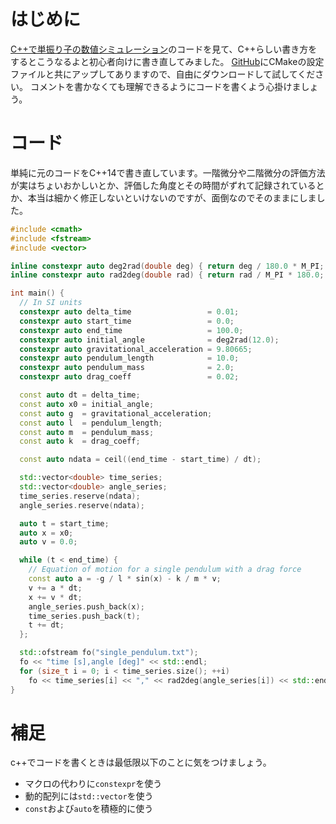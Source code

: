 <!--
title:   C++らしく単振り子の運動を計算する
tags:    C++,C++14,初心者向け,数値計算
id:      3764d2bf91656b2e7aaa
private: false
-->
# はじめに

[C++で単振り子の数値シミュレーション](https://qiita.com/ysuzuki19/items/c1be78d9e9e90dd4aa1e)のコードを見て、C++らしい書き方をするとこうなるよと初心者向けに書き直してみました。
[GitHub](https://github.com/shohirose/qiita/tree/master/ysuzuki19)にCMakeの設定ファイルと共にアップしてありますので、自由にダウンロードして試してください。
コメントを書かなくても理解できるようにコードを書くよう心掛けましょう。

# コード

単純に元のコードをC++14で書き直しています。一階微分や二階微分の評価方法が実はちょいおかしいとか、評価した角度とその時間がずれて記録されているとか、本当は細かく修正しないといけないのですが、面倒なのでそのままにしました。

```cpp:single_pendulum.cpp
#include <cmath>
#include <fstream>
#include <vector>

inline constexpr auto deg2rad(double deg) { return deg / 180.0 * M_PI; }
inline constexpr auto rad2deg(double rad) { return rad / M_PI * 180.0; }

int main() {
  // In SI units
  constexpr auto delta_time                 = 0.01;
  constexpr auto start_time                 = 0.0;
  constexpr auto end_time                   = 100.0;
  constexpr auto initial_angle              = deg2rad(12.0);
  constexpr auto gravitational_acceleration = 9.80665;
  constexpr auto pendulum_length            = 10.0;
  constexpr auto pendulum_mass              = 2.0;
  constexpr auto drag_coeff                 = 0.02;

  const auto dt = delta_time;
  const auto x0 = initial_angle;
  const auto g  = gravitational_acceleration;
  const auto l  = pendulum_length;
  const auto m  = pendulum_mass;
  const auto k  = drag_coeff;

  const auto ndata = ceil((end_time - start_time) / dt);

  std::vector<double> time_series;
  std::vector<double> angle_series;
  time_series.reserve(ndata);
  angle_series.reserve(ndata);

  auto t = start_time;
  auto x = x0;
  auto v = 0.0;

  while (t < end_time) {
    // Equation of motion for a single pendulum with a drag force
    const auto a = -g / l * sin(x) - k / m * v;
    v += a * dt;
    x += v * dt;
    angle_series.push_back(x);
    time_series.push_back(t);
    t += dt;
  };

  std::ofstream fo("single_pendulum.txt");
  fo << "time [s],angle [deg]" << std::endl;
  for (size_t i = 0; i < time_series.size(); ++i)
    fo << time_series[i] << "," << rad2deg(angle_series[i]) << std::endl;
}
```

# 補足

c++でコードを書くときは最低限以下のことに気をつけましょう。

- マクロの代わりに`constexpr`を使う
- 動的配列には`std::vector`を使う
- `const`および`auto`を積極的に使う